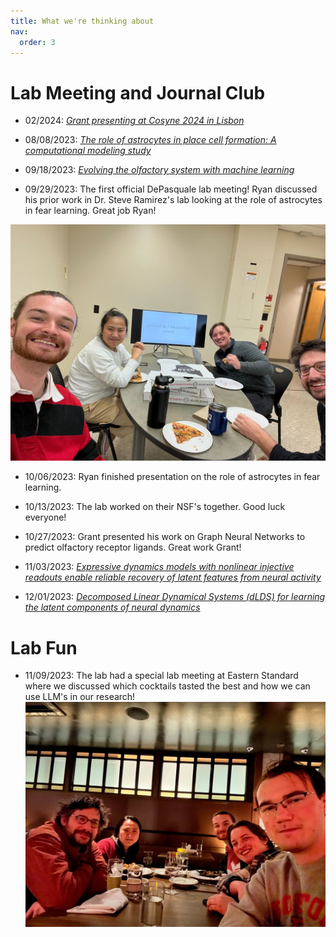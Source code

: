 ```yaml
---
title: What we're thinking about
nav:
  order: 3
---
```

Lab Meeting and Journal Club
======

* 02/2024: [*Grant presenting at Cosyne 2024 in Lisbon*](/images/IMG_4208.jpg)

* 08/08/2023: [*The role of astrocytes in place cell formation: A computational modeling study*](https://link.springer.com/article/10.1007/s10827-022-00828-6)

* 09/18/2023: [*Evolving the olfactory system with machine learning*](https://www.sciencedirect.com/science/article/pii/S0896627321006826?via%3Dihub)

* 09/29/2023: The first official DePasquale lab meeting! Ryan discussed his prior work in Dr. Steve Ramirez's lab looking at the role of astrocytes in fear learning. Great job Ryan!

![Jclub](/images/depaq_jclub_ryan.jpg)

* 10/06/2023: Ryan finished presentation on the role of astrocytes in fear learning.

* 10/13/2023: The lab worked on their NSF's together. Good luck everyone!

* 10/27/2023: Grant presented his work on Graph Neural Networks to predict olfactory receptor ligands. Great work Grant!

* 11/03/2023: [*Expressive dynamics models with nonlinear injective readouts enable reliable recovery of latent features from neural activity*](https://arxiv.org/abs/2309.06402)

* 12/01/2023: [*Decomposed Linear Dynamical Systems (dLDS) for learning the latent components of neural dynamics*](https://arxiv.org/abs/2309.06402)

Lab Fun
======

* 11/09/2023: The lab had a special lab meeting at Eastern Standard where we discussed which cocktails tasted the best and how we can use LLM's in our research!
![eastern_standard](/images/eastern_standard.jpg)